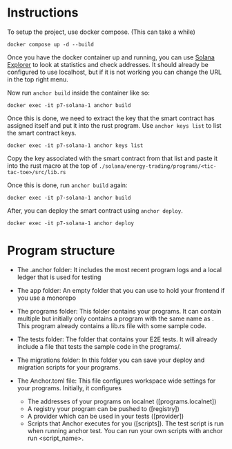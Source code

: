 # Instructions

To setup the project, use docker compose. (This can take a while)
```
docker compose up -d --build
```

Once you have the docker container up and running, you can use [Solana Explorer](https://explorer.solana.com/?cluster=custom&customUrl=http%3A%2F%2Flocalhost%3A8899) to look at statistics and check addresses. It should already be configured to use localhost, but if it is not working you can change the URL in the top right menu.

Now run ``anchor build`` inside the container like so: 
```
docker exec -it p7-solana-1 anchor build
```
Once this is done, we need to extract the key that the smart contract has assigned itself and put it into the rust program. Use `anchor keys list` to list the smart contract keys.
```
docker exec -it p7-solana-1 anchor keys list
```
Copy the key associated with the smart contract from that list and paste it into the rust macro at the top of `./solana/energy-trading/programs/<tic-tac-toe>/src/lib.rs`

Once this is done, run `anchor build` again:
```
docker exec -it p7-solana-1 anchor build
```

After, you can deploy the smart contract using `anchor deploy`.
```
docker exec -it p7-solana-1 anchor deploy
```

# Program structure

- The .anchor folder: It includes the most recent program logs and a local ledger that is used for testing

- The app folder: An empty folder that you can use to hold your frontend if you use a monorepo

- The programs folder: This folder contains your programs. It can contain multiple but initially only contains a program with the same name as <new-workspace-name>. This program already contains a lib.rs file with some sample code.

- The tests folder: The folder that contains your E2E tests. It will already include a file that tests the sample code in the programs/<new-workspace-name>.

- The migrations folder: In this folder you can save your deploy and migration scripts for your programs.
- The Anchor.toml file: This file configures workspace wide settings for your programs. Initially, it configures

    - The addresses of your programs on localnet ([programs.localnet])
    - A registry your program can be pushed to ([registry])
    - A provider which can be used in your tests ([provider])
    - Scripts that Anchor executes for you ([scripts]). The test script is run when running anchor test. You can run your own scripts with anchor run <script_name>.


    